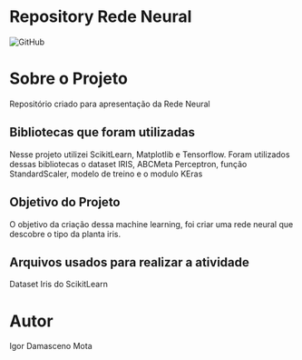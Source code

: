 # Repository Rede Neural
![GitHub](https://img.shields.io/github/license/IgorDamascenoM/Repository2RP?style=social)

# Sobre o Projeto
Repositório criado para apresentação da Rede Neural

## Bibliotecas que foram utilizadas 
Nesse projeto utilizei ScikitLearn, Matplotlib e Tensorflow.
Foram utilizados dessas bibliotecas o dataset IRIS, ABCMeta Perceptron, função StandardScaler, modelo de treino e o modulo KEras

## Objetivo do Projeto
O objetivo da criação dessa machine learning, foi criar uma rede neural que descobre o tipo da planta iris.



## Arquivos usados para realizar a atividade
Dataset Iris do ScikitLearn

# Autor
Igor Damasceno Mota
